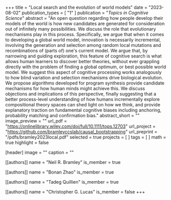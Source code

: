 +++
title = "Local search and the evolution of world models"
date = "2023-08-02"
publication_types = [ "1" ]
publication = "_Topics in Cognitive Science_"
abstract = "An open question regarding how people develop their models of the world is how new candidates are generated for consideration out of infinitely many possibilities. We discuss the role that evolutionary mechanisms play in this process. Specifically, we argue that when it comes to developing a global world model, innovation is necessarily incremental, involving the generation and selection among random local mutations and recombinations of (parts of) one's current model. We argue that, by narrowing and guiding exploration, this feature of cognitive search is what allows human learners to discover better theories, without ever grappling directly with the problem of finding a global optimum, or best possible world model. We suggest this aspect of cognitive processing works analogously to how blind variation and selection mechanisms drive biological evolution.  We propose algorithms developed for program synthesis provide candidate mechanisms for how human minds might achieve this. We discuss objections and implications of this perspective, finally suggesting that a better process-level understanding of how humans incrementally explore compositional theory spaces can shed light on how we think, and provide explanatory traction on fundamental cognitive biases including anchoring, probability matching and confirmation bias."
abstract_short = ""
image_preview = ""
url_pdf = "https://onlinelibrary.wiley.com/doi/full/10.1111/tops.12703"
url_project = "https://github.com/bramleyccslab/causal_bootstrapping"
url_preprint = "/pdfs/bramley2023local.pdf"
selected = true
projects = [ ]
tags = [ ]
math = true
highlight = false

[header]
image = ""
caption = ""

[[authors]]
name = "Neil R. Bramley"
is_member = true

[[authors]]
name = "Bonan Zhao"
is_member = true

[[authors]]
name = "Tadeg Quillien"
is_member = true

[[authors]]
name = "Christopher G. Lucas"
is_member = false
+++

